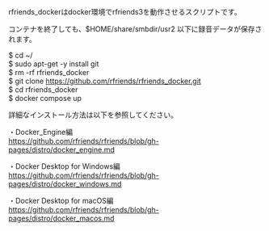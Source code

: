 rfriends_dockerはdocker環境でrfriends3を動作させるスクリプトです。  
  
コンテナを終了しても、$HOME/share/smbdir/usr2 以下に録音データが保存されます。     
  
$ cd ~/  
$ sudo apt-get -y install git  
$ rm -rf rfriends_docker  
$ git clone https://github.com/rfriends/rfriends_docker.git  
$ cd rfriends_docker   
$ docker compose up  
  
詳細なインストール方法は以下を参照してください。  
  
・Docker_Engine編  
https://github.com/rfriends/rfriends/blob/gh-pages/distro/docker_engine.md  
  
・Docker Desktop for Windows編  
https://github.com/rfriends/rfriends/blob/gh-pages/distro/docker_windows.md  
  
・Docker Desktop for macOS編  
https://github.com/rfriends/rfriends/blob/gh-pages/distro/docker_macos.md  
   


